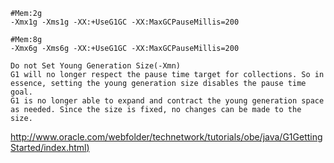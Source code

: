 


```
#Mem:2g
-Xmx1g -Xms1g -XX:+UseG1GC -XX:MaxGCPauseMillis=200

#Mem:8g
-Xmx6g -Xms6g -XX:+UseG1GC -XX:MaxGCPauseMillis=200

```



>
    Do not Set Young Generation Size(-Xmn)
    G1 will no longer respect the pause time target for collections. So in essence, setting the young generation size disables the pause time goal.
    G1 is no longer able to expand and contract the young generation space as needed. Since the size is fixed, no changes can be made to the size.



[http://www.oracle.com/webfolder/technetwork/tutorials/obe/java/G1GettingStarted/index.html)](http://www.oracle.com/webfolder/technetwork/tutorials/obe/java/G1GettingStarted/index.html)

